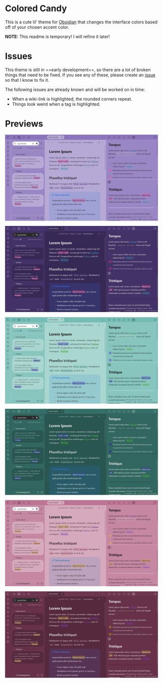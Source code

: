 # Colored Candy
This is a cute lil' theme for [Obsidian](https://obsidian.md/) that changes the interface colors based off of your chosen accent color.

**NOTE:** This readme is temporary! I will refine it later!
# Issues
This theme is still in ==early development==, so there are a lot of broken things that need to be fixed. If you see any of these, please create an [issue](https://github.com/Erallie/colored-candy/issues) so that I know to fix it.

The following issues are already known and will be worked on in time:
- When a wiki-link is highlighted, the rounded corners repeat.
- Things look weird when a tag is highlighted.
# Previews
![purple-light-preview](./Attachments/purple-light-preview.png)

![purple-dark-preview](./Attachments/purple-dark-preview.png)

![green-light-preview](./Attachments/green-light-preview.png)

![green-dark-preview](./Attachments/green-dark-preview.png)

![red-light-preview](./Attachments/red-light-preview.png)

![red-dark-preview](./Attachments/red-dark-preview.png)